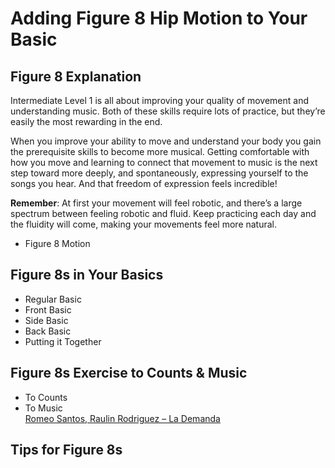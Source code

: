# Adding Figure 8 Hip Motion to Your Basic

## Figure 8 Explanation

Intermediate Level 1 is all about improving your quality of movement and understanding music. Both of these skills require lots of practice, but they’re easily the most rewarding in the end.

When you improve your ability to move and understand your body you gain the prerequisite skills to become more musical. Getting comfortable with how you move and learning to connect that movement to music is the next step toward more deeply, and spontaneously, expressing yourself to the songs you hear. And that freedom of expression feels incredible!

**Remember**: At first your movement will feel robotic, and there’s a large spectrum between feeling robotic and fluid. Keep practicing each day and the fluidity will come, making your movements feel more natural.

* Figure 8 Motion

## Figure 8s in Your Basics

* Regular Basic
* Front Basic
* Side Basic
* Back Basic
* Putting it Together

## Figure 8s Exercise to Counts & Music

* To Counts
* To Music
<br>[Romeo Santos, Raulin Rodriguez – La Demanda](https://www.youtube.com/watch?v=cOy4siyFp0U)

## Tips for Figure 8s
